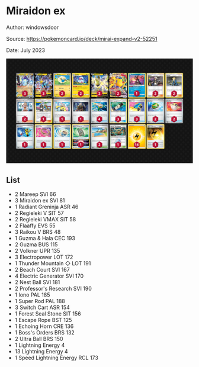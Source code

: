 # Miraidon ex

Author: windowsdoor

Source: <https://pokemoncard.io/deck/mirai-expand-v2-52251>

Date: July 2023

![decklist](../../images/PAL/Miraidon%20ex/8-%20Miraidon%20ex.png)

## List

* 2 Mareep SVI 66
* 3 Miraidon ex SVI 81
* 1 Radiant Greninja ASR 46
* 2 Regieleki V SIT 57
* 2 Regieleki VMAX SIT 58
* 2 Flaaffy EVS 55
* 3 Raikou V BRS 48
* 1 Guzma & Hala CEC 193
* 2 Guzma BUS 115
* 2 Volkner UPR 135
* 3 Electropower LOT 172
* 1 Thunder Mountain ◇ LOT 191
* 2 Beach Court SVI 167
* 4 Electric Generator SVI 170
* 2 Nest Ball SVI 181
* 2 Professor's Research SVI 190
* 1 Iono PAL 185
* 1 Super Rod PAL 188
* 3 Switch Cart ASR 154
* 1 Forest Seal Stone SIT 156
* 1 Escape Rope BST 125
* 1 Echoing Horn CRE 136
* 1 Boss's Orders BRS 132
* 2 Ultra Ball BRS 150
* 1 Lightning Energy 4
* 13 Lightning Energy 4
* 1 Speed Lightning Energy RCL 173
